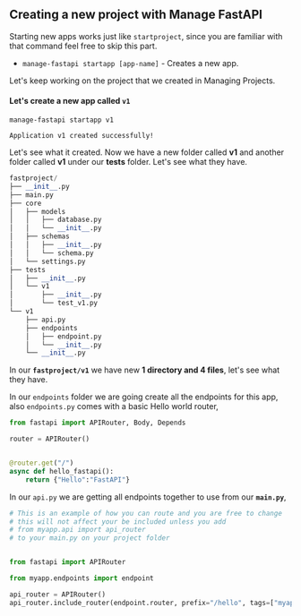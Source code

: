 ## Creating a new project with Manage FastAPI

Starting new apps works just like `startproject`, since you are familiar with that command  feel free to skip this part.

* `manage-fastapi startapp [app-name]` - Creates a new app.

Let's keep working on the project that we created in Managing Projects.

#### Let's create a new app called `v1`

```shell
manage-fastapi startapp v1

Application v1 created successfully!
```

Let's see what it created. Now we have a new folder called **v1** and another folder called **v1** under our **tests** folder. Let's see what they have.

```python
fastproject/
├── __init__.py
├── main.py
├── core
│   ├── models
│   │   ├── database.py
│   │   └── __init__.py
│   ├── schemas
│   │   ├── __init__.py
│   │   └── schema.py
│   └── settings.py
├── tests
│   ├── __init__.py
│   └── v1
│       ├── __init__.py
│       └── test_v1.py
└── v1
    ├── api.py
    ├── endpoints
    │   ├── endpoint.py
    │   └── __init__.py
    └── __init__.py
```

In our **`fastproject/v1`** we have new **1 directory and 4 files**, let's see what they have.

In our `endpoints` folder we are going create all the endpoints for this app, also `endpoints.py` comes with a basic Hello world router,

```python
from fastapi import APIRouter, Body, Depends

router = APIRouter()


@router.get("/")
async def hello_fastapi():
    return {"Hello":"FastAPI"}
```

In our `api.py` we are getting all endpoints together to use from our **`main.py`**,

```python
# This is an example of how you can route and you are free to change
# this will not affect your be included unless you add
# from myapp.api import api_router
# to your main.py on your project folder


from fastapi import APIRouter

from myapp.endpoints import endpoint

api_router = APIRouter()
api_router.include_router(endpoint.router, prefix="/hello", tags=["myapp"])
```
